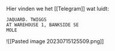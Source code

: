 Hier vinden we het [[Telegram]] wat luidt:

	JAQUARD. TWIGGS
	AT WAREHOUSE 1, BANKSIDE SE
	MOLE

![[Pasted image 20230715125509.png]]